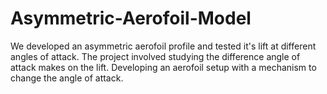 # Asymmetric-Aerofoil-Model
We developed an asymmetric aerofoil profile and tested it's lift at different angles of attack.
The project involved studying the difference angle of attack makes on the lift. Developing an aerofoil setup with a mechanism to change the angle of attack.
